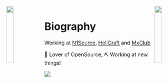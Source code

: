 <img align='left' src='https://external-content.duckduckgo.com/iu/?u=https%3A%2F%2Fcdn2.scratch.mit.edu%2Fget_image%2Fgallery%2F869802_200x130.png%3Fv%3D1422055966.0&f=1&nofb=1' width='20%'>  
<img align='right' src='https://external-content.duckduckgo.com/iu/?u=https%3A%2F%2Fcdn2.scratch.mit.edu%2Fget_image%2Fgallery%2F1798810_170x100.png&f=1&nofb=1' width='20%'>  

# Biography
Working at [N1Source](https://discord.gg/mamFxscUR3), [HellCraft](https://discord.gg/T8bcxC8JWA) and [MxClub](https://discord.gg/tQfCdkKH4V)  

🍹 Lover of OpenSource, ⛏️ Working at new things! 
  
![](https://komarev.com/ghpvc/?username=n1cksec&color=blueviolet)

